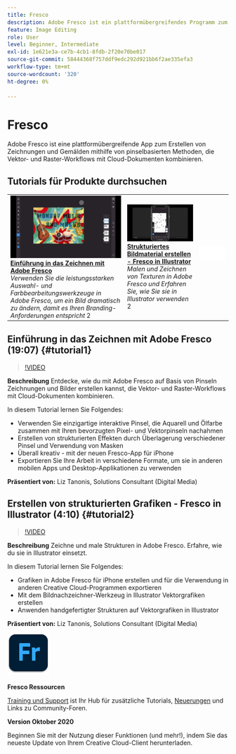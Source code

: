 ```yaml
---
title: Fresco
description: Adobe Fresco ist ein plattformübergreifendes Programm zum Erstellen von Zeichnungen und Gemälden mit pinselbasierten Methoden, das Vektor- und Raster-Workflows mit Cloud-Dokumenten kombiniert
feature: Image Editing
role: User
level: Beginner, Intermediate
exl-id: 1e621e3a-ce7b-4cb1-8fdb-2f20e70be017
source-git-commit: 58444368f757ddf9edc292d921bb6f2ae335efa3
workflow-type: tm+mt
source-wordcount: '320'
ht-degree: 0%

---
```


# Fresco

Adobe Fresco ist eine plattformübergreifende App zum Erstellen von Zeichnungen und Gemälden mithilfe von pinselbasierten Methoden, die Vektor- und Raster-Workflows mit Cloud-Dokumenten kombinieren.

## Tutorials für Produkte durchsuchen

<table style="table-layout:fixed">
<tr>
 <td>
   <a href="fresco.md#tutorial1">
      <img alt="Einführung in das Zeichnen mit Adobe Fresco" src="../assets/fresco_drawingPaintingIntro_tanonis_thumbnail.jpg" />
   </a>
    <div>
   <a href="fresco.md#tutorial1"><strong>Einführung in das Zeichnen mit Adobe Fresco</strong></a>
    </div>
    <em>Verwenden Sie die leistungsstarken Auswahl- und Farbbearbeitungswerkzeuge in Adobe Fresco, um ein Bild dramatisch zu ändern, damit es Ihren Branding-Anforderungen entspricht</em>
    2<br>
  </td>
  <td>
   <a href="fresco.md#tutorial2">
      <img alt="Erstellen von strukturierten Grafiken - Fresco in Illustrator" src="../assets/fresco_textureToVector_tanonis_thumbnail.jpg" />
   </a>
    <div>
   <a href="fresco.md#tutorial2"><strong>Strukturiertes Bildmaterial erstellen - Fresco in Illustrator</strong></a>
    </div>
    <em>Malen und Zeichnen von Texturen in Adobe Fresco und Erfahren Sie, wie Sie sie in Illustrator verwenden</em>
    2<br>
  </td>
  <td>
    <img alt="Spacer" src="../assets/Whitespacer.png" />
    <div>
    <br>
  </td>
</tr>
</table>

## Einführung in das Zeichnen mit Adobe Fresco (19:07) {#tutorial1}

>[!VIDEO](https://video.tv.adobe.com/v/326946?hidetitle=true)

**Beschreibung**
Entdecke, wie du mit Adobe Fresco auf Basis von Pinseln Zeichnungen und Bilder erstellen kannst, die Vektor- und Raster-Workflows mit Cloud-Dokumenten kombinieren.

In diesem Tutorial lernen Sie Folgendes:
* Verwenden Sie einzigartige interaktive Pinsel, die Aquarell und Ölfarbe zusammen mit Ihren bevorzugten Pixel- und Vektorpinseln nachahmen
* Erstellen von strukturierten Effekten durch Überlagerung verschiedener Pinsel und Verwendung von Masken
* Überall kreativ - mit der neuen Fresco-App für iPhone
* Exportieren Sie Ihre Arbeit in verschiedene Formate, um sie in anderen mobilen Apps und Desktop-Applikationen zu verwenden

**Präsentiert von:**
Liz Tanonis, Solutions Consultant (Digital Media)

## Erstellen von strukturierten Grafiken - Fresco in Illustrator (4:10) {#tutorial2}

>[!VIDEO](https://video.tv.adobe.com/v/326947?hidetitle=true)

**Beschreibung**
Zeichne und male Strukturen in Adobe Fresco. Erfahre, wie du sie in Illustrator einsetzt.

In diesem Tutorial lernen Sie Folgendes:
* Grafiken in Adobe Fresco für iPhone erstellen und für die Verwendung in anderen Creative Cloud-Programmen exportieren
* Mit dem Bildnachzeichner-Werkzeug in Illustrator Vektorgrafiken erstellen
* Anwenden handgefertigter Strukturen auf Vektorgrafiken in Illustrator

**Präsentiert von:**
Liz Tanonis, Solutions Consultant (Digital Media)

![Fresco-Logo](../assets/fr_appicon_96.png)

**Fresco Ressourcen**

[Training und Support](https://helpx.adobe.com/support/adobe-fresco.html) ist Ihr Hub für zusätzliche Tutorials, [Neuerungen](https://helpx.adobe.com/fresco/using/whats-new.html) und Links zu Community-Foren.

**Version Oktober 2020**

Beginnen Sie mit der Nutzung dieser Funktionen (und mehr!), indem Sie das neueste Update von Ihrem Creative Cloud-Client herunterladen.
